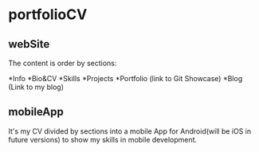 # portfolioCV

## webSite

The content is order by sections:

*Info
*Bio&CV
*Skills
*Projects
*Portfolio (link to Git Showcase)
*Blog (Link to my blog)

## mobileApp

It's my CV divided by sections into a mobile App for Android(will be iOS in future versions) to show my skills in mobile development.
